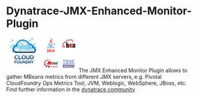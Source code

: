 # Dynatrace-JMX-Enhanced-Monitor-Plugin

![images/icon.png](images/icon.png) The JMX Enhanced Monitor Plugin allows to gather MBeans metrics from different JMX servers, e.g. Pivotal CloudFoundry Ops Metrics Tool, JVM, Weblogic, WebSphere, JBoss, etc. Find further information in the [dynatrace community](https://community.dynatrace.com/community/display/DL/JMX+Enhanced+Monitor+Plugin)
